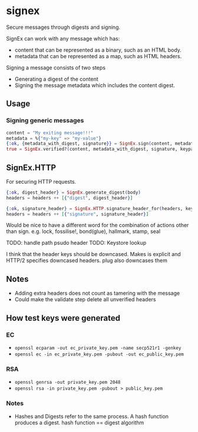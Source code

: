 # signex
Secure messages through digests and signing.

SignEx can work with any message which has:
- content that can be represented as a binary, such as an HTML body.
- metadata that can be represented as a map, such as HTML headers.

Signing a message consists of two steps

- Generating a digest of the content
- Signing the message metadata which includes the content digest.


## Usage

### Signing generic messages

```elixir
content = "My exiting message!!!"
metadata = %{"my-key" => "my-value"}
{:ok, {metadata_with_digest, signature}} = SignEx.sign(content, metadata, keypair)
true = SignEx.verified?(content, metadata_with_digest, signature, keypair.public_key)
```

## SignEx.HTTP

For securing HTTP requests.

```elixir
{:ok, digest_header} = SignEx.generate_digest(body)
headers = headers ++ [{"digest", digest_header}]

{:ok, signature_header} = SignEx.HTTP.signature_header_for(headers, keypair)
headers = headers ++ [{"signature", signature_header}]
```

Would be nice to have a different word for the combination of actions other than sign.
e.g. lock, fossilise!, bond(glue), hallmark, stamp, seal

TODO: handle path psudo header
TODO: Keystore lookup

I think that the header keys should be downcased.
Makes is explicit and HTTP/2 specifies downcased headers.
plug also downcases them

## Notes
- Adding extra headers does not count as tamering with the message
- Could make the validate step delete all unverified headers

## How test keys were generated

### EC

* `openssl ecparam -out ec_private_key.pem -name secp521r1 -genkey`
* `openssl ec -in ec_private_key.pem -pubout -out ec_public_key.pem`

### RSA

* `openssl genrsa -out private_key.pem 2048`
* `openssl rsa -in private_key.pem -pubout > public_key.pem`

### Notes

- Hashes and Digests refer to the same process.
  A hash function produces a digest. hash function == digest algorithm
